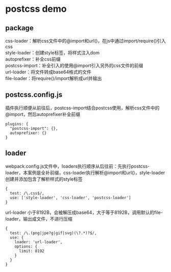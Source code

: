 # postcss demo

##  package
css-loader：解析css文件中的@import和url()，在js中通过import/require()引入css  
style-loader：创建style标签，将样式注入dom  
autoprefixer：补全css前缀  
postcss-import：补全引入的使用@import引入另外的css文件的前缀  
url-loader：将文件转成base64格式的文件  
file-loader：将require()/import解析成url并输出

## postcss.config.js
插件执行顺便从前往后，postcss-import结合postcss使用，解析css文件中的@import，然后autoprefixer补全前缀
```
plugins: {
  "postcss-import": {},
  autoprefixer: {}
}
```

## loader
webpack.config.js文件中，loaders执行顺序从后往前：先执行postcss-loader，本案例是全补前缀，css-loader执行解析@import和url()，style-loader创建并添加包含了解析样式的style标签
```
{
  test: /\.css$/,
  use: ['style-loader', 'css-loader', 'postcss-loader']
}
```

url-loader 小于8192B，会被解压成base64，大于等于8192B，调用默认的file-loader，输出成文件，不进行压缩
```
{
  test: /\.(png|jpe?g|gif|svg)(\?.*)?$/,
  use: {
    loader: 'url-loader',
    options: {
      limit: 8192
    }
  }
}
```